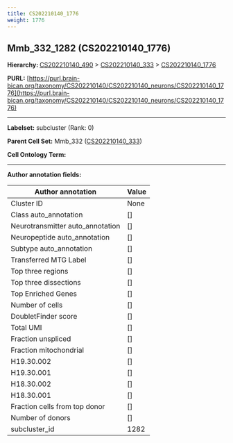 ```yaml
---
title: CS202210140_1776
weight: 1776
---
```

## Mmb_332_1282 (CS202210140_1776)
<b>Hierarchy: </b>
[CS202210140_490](../CS202210140_490) >
[CS202210140_333](../CS202210140_333) >
[CS202210140_1776](../CS202210140_1776)

**PURL:** [https://purl.brain-bican.org/taxonomy/CS202210140/CS202210140_neurons/CS202210140_1776](https://purl.brain-bican.org/taxonomy/CS202210140/CS202210140_neurons/CS202210140_1776)

---


**Labelset:** subcluster (Rank: 0)

**Parent Cell Set:** Mmb_332 ([CS202210140_333](../CS202210140_333))



**Cell Ontology Term:** 

[MARKER GENES.]: #


---

[TRANSFERRED ANNOTATIONS.]: #


[AUTHOR ANNOTATION FIELDS.]: #


**Author annotation fields:**

| Author annotation | Value |
|-------------------|-------|
|Cluster ID|None|
|Class auto_annotation|[]|
|Neurotransmitter auto_annotation|[]|
|Neuropeptide auto_annotation|[]|
|Subtype auto_annotation|[]|
|Transferred MTG Label|[]|
|Top three regions|[]|
|Top three dissections|[]|
|Top Enriched Genes|[]|
|Number of cells|[]|
|DoubletFinder score|[]|
|Total UMI|[]|
|Fraction unspliced|[]|
|Fraction mitochondrial|[]|
|H19.30.002|[]|
|H19.30.001|[]|
|H18.30.002|[]|
|H18.30.001|[]|
|Fraction cells from top donor|[]|
|Number of donors|[]|
|subcluster_id|1282|
